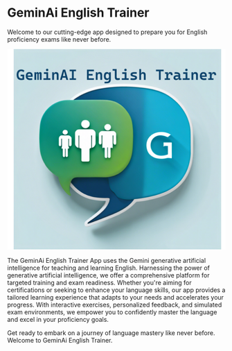 # GeminAi English Trainer
Welcome to our cutting-edge app designed to prepare you for English proficiency exams like never before. 

![GeminAIEnglishTrainerApp](static/GeminAiEnglishTrainer.png)

The GeminAi English Trainer App uses the Gemini generative artificial intelligence for teaching and learning English. Harnessing the power of generative artificial intelligence, we offer a comprehensive platform for targeted training and exam readiness. Whether you're aiming for certifications or seeking to enhance your language skills, our app provides a tailored learning experience that adapts to your needs and accelerates your progress. With interactive exercises, personalized feedback, and simulated exam environments, we empower you to confidently master the language and excel in your proficiency goals.

Get ready to embark on a journey of language mastery like never before. Welcome to GeminAi English Trainer.
